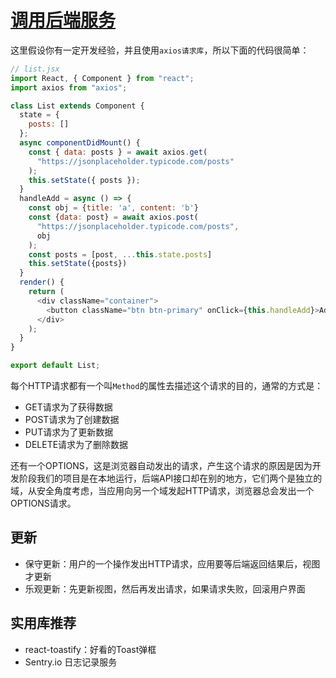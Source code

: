 
# [调用后端服务](#调用后端服务)

这里假设你有一定开发经验，并且使用`axios请求库`，所以下面的代码很简单：

```javascript
// list.jsx
import React, { Component } from "react";
import axios from "axios";

class List extends Component {
  state = {
    posts: []
  };
  async componentDidMount() {
    const { data: posts } = await axios.get(
      "https://jsonplaceholder.typicode.com/posts"
    );
    this.setState({ posts });
  }
  handleAdd = async () => {
    const obj = {title: 'a', content: 'b'}
    const {data: post} = await axios.post(
      "https://jsonplaceholder.typicode.com/posts",
      obj
    );
    const posts = [post, ...this.state.posts]
    this.setState({posts})
  }
  render() {
    return (
      <div className="container">
        <button className="btn btn-primary" onClick={this.handleAdd}>Add</button>
      </div>
    );
  }
}

export default List;
```

每个HTTP请求都有一个叫`Method`的属性去描述这个请求的目的，通常的方式是：

- GET请求为了获得数据
- POST请求为了创建数据
- PUT请求为了更新数据
- DELETE请求为了删除数据

还有一个OPTIONS，这是浏览器自动发出的请求，产生这个请求的原因是因为开发阶段我们的项目是在本地运行，后端API接口却在别的地方，它们两个是独立的域，从安全角度考虑，当应用向另一个域发起HTTP请求，浏览器总会发出一个OPTIONS请求。

## 更新

- 保守更新：用户的一个操作发出HTTP请求，应用要等后端返回结果后，视图才更新
- 乐观更新：先更新视图，然后再发出请求，如果请求失败，回滚用户界面

## 实用库推荐

- react-toastify：好看的Toast弹框
- Sentry.io 日志记录服务